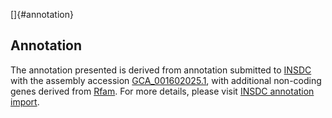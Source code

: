 []{#annotation}

Annotation
----------

The annotation presented is derived from annotation submitted to
[INSDC](http://www.insdc.org) with the assembly accession
[GCA\_001602025.1](http://www.ebi.ac.uk/ena/data/view/GCA_001602025.1),
with additional non-coding genes derived from
[Rfam](http://rfam.xfam.org/). For more details, please visit [INSDC
annotation
import](http://ensemblgenomes.org/info/data/insdc_annotation).
